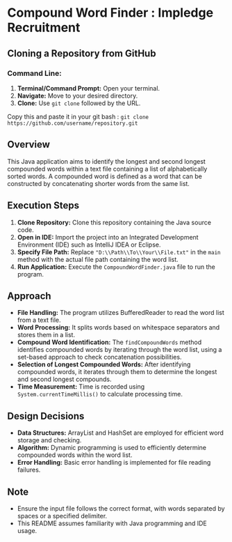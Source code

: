 # Compound Word Finder : Impledge Recruitment


##  Cloning a Repository from GitHub

### Command Line:


1. **Terminal/Command Prompt:** Open your terminal.
2. **Navigate:** Move to your desired directory.
3. **Clone:** Use `git clone` followed by the URL.

Copy this and paste it in your git bash : 
 `git clone https://github.com/username/repository.git`




## Overview
This Java application aims to identify the longest and second longest compounded words within a text file containing a list of alphabetically sorted words. A compounded word is defined as a word that can be constructed by concatenating shorter words from the same list.

## Execution Steps
1. **Clone Repository:** Clone this repository containing the Java source code.
2. **Open in IDE:** Import the project into an Integrated Development Environment (IDE) such as IntelliJ IDEA or Eclipse.
3. **Specify File Path:** Replace `"D:\\Path\\To\\Your\\File.txt"` in the `main` method with the actual file path containing the word list.
4. **Run Application:** Execute the `CompoundWordFinder.java` file to run the program.

## Approach
- **File Handling:** The program utilizes BufferedReader to read the word list from a text file.
- **Word Processing:** It splits words based on whitespace separators and stores them in a list.
- **Compound Word Identification:** The `findCompoundWords` method identifies compounded words by iterating through the word list, using a set-based approach to check concatenation possibilities.
- **Selection of Longest Compounded Words:** After identifying compounded words, it iterates through them to determine the longest and second longest compounds.
- **Time Measurement:** Time is recorded using `System.currentTimeMillis()` to calculate processing time.

## Design Decisions
- **Data Structures:** ArrayList and HashSet are employed for efficient word storage and checking.
- **Algorithm:** Dynamic programming is used to efficiently determine compounded words within the word list.
- **Error Handling:** Basic error handling is implemented for file reading failures.

## Note
- Ensure the input file follows the correct format, with words separated by spaces or a specified delimiter.
- This README assumes familiarity with Java programming and IDE usage.


